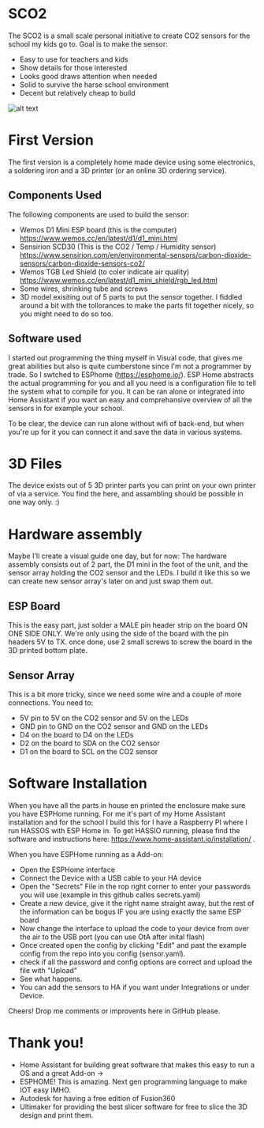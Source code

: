 # SCO2
The SCO2 is a small scale personal initiative to create CO2 sensors for the school my kids go to. Goal is to make the sensor:
 - Easy to use for teachers and kids
 - Show details for those interested
 - Looks good draws attention when needed
 - Solid to survive the harse school environment
 - Decent but relatively cheap to build

![alt text](https://github.com/matthijsberg/SCO2/blob/main/Pictures/SCO2-sensor-001.jpg?raw=true)
 
# First Version
The first version is a completely home made device using some electronics, a soldering iron and a 3D printer (or an online 3D ordering service). 

## Components Used
The following components are used to build the sensor:
 - Wemos D1 Mini ESP board (this is the computer) https://www.wemos.cc/en/latest/d1/d1_mini.html
 - Sensirion SCD30 (This is the CO2 / Temp / Humidity sensor) https://www.sensirion.com/en/environmental-sensors/carbon-dioxide-sensors/carbon-dioxide-sensors-co2/
 - Wemos TGB Led Shield (to coler indicate air quality) https://www.wemos.cc/en/latest/d1_mini_shield/rgb_led.html
 - Some wires, shrinking tube and screws
 - 3D model exisiting out of 5 parts to put the sensor together. I fiddled around a bit with the tollorances to make the parts fit together nicely, so you might need to do so too. 

## Software used
I started out programming the thing myself in Visual code, that gives me great abilities but also is quite cumberstone since I'm not a programmer by trade. So I swtched to ESPhome (https://esphome.io/). ESP Home abstracts the actual programming for you and all you need is a configuration file to tell the system what to compile for you. It can be ran alone or integrated into Home Assistant if you want an easy and comprehansive overview of all the sensors in for example your school. 

To be clear, the device can run alone without wifi of back-end, but when you're up for it you can connect it and save the data in various systems. 

# 3D Files
The device exists out of 5 3D printer parts you can print on your own printer of via a service. You find the here, and assambling should be possible in one way only. :)

# Hardware assembly
Maybe I'll create a visual guide one day, but for now:
The hardware assembly consists out of 2 part, the D1 mini in the foot of the unit, and the sensor array holding the CO2 sensor and the LEDs. I build it like this so we can create new sensor array's later on and just swap them out. 

## ESP Board
This is the easy part, just solder a MALE pin header strip on the board ON ONE SIDE ONLY. We're only using the side of the board with the pin headers 5V to TX. once done, use 2 small screws to screw the board in the 3D printed bottom plate.

## Sensor Array
This is a bit more tricky, since we need some wire and a couple of more connections. You need to:

 - 5V pin to 5V on the CO2 sensor and 5V on the LEDs
 - GND pin to GND on the CO2 sensor and GND on the LEDs
 - D4 on the board to D4 on the LEDs
 - D2 on the board to SDA on the CO2 sensor
 - D1 on the board to SCL on the CO2 sensor

# Software Installation
When you have all the parts in house en printed the enclosure make sure you have ESPHome running. For me it's part of my Home Assistant installation and for the school I build this for I have a Raspberry PI where I run HASSOS with ESP Home in. To get HASSIO running, please find the software and instructions here: https://www.home-assistant.io/installation/ . 

When you have ESPHome running as a Add-on:
 - Open the ESPHome interface
 - Connect the Device with a USB cable to your HA device
 - Open the "Secrets" File in the rop right corner to enter your passwords you will use (example in this github calles secrets.yaml)
 - Create a new device, give it the right name straight away, but the rest of the information can be bogus IF you are using exactly the same ESP board
 - Now change the interface to upload the code to your device from over the air to the USB port (you can use OtA after inital flash)
 - Once created open the config by clicking "Edit" and past the example config from the repo into you config (sensor.yaml).
 - check if all the password and config options are correct and upload the file with "Upload"
 - See what happens. 
 - You can add the sensors to HA if you want under Integrations or under Device. 

Cheers! Drop me comments or improvents here in GitHub please. 

# Thank you!
 - Home Assistant for building great software that makes this easy to run a OS and a great Add-on ->
 - ESPHOME! This is amazing. Next gen programming language to make IOT easy IMHO. 
 - Autodesk for having a free edition of Fusion360
 - Ultimaker for providing the best slicer software for free to slice the 3D design and print them.
 
